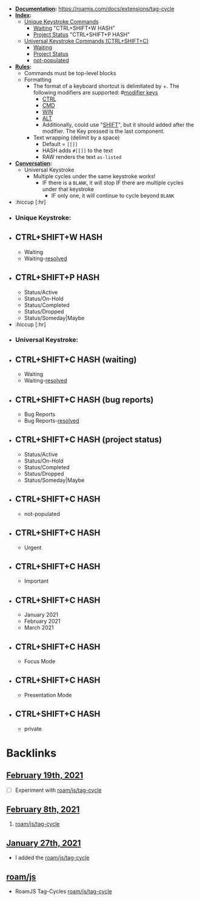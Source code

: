 - **[Documentation](<../../Documentation.md>):** https://roamjs.com/docs/extensions/tag-cycle
- **[Index](<../../Index.md>):**
    - [Unique Keystroke Commands](((BMvSFegBs)))
        - [Waiting](((DIVe2lOed))) "CTRL+SHIFT+W HASH"
        - [Project Status](((J7_2JH3xh))) "CTRL+SHIFT+P HASH"
    - [Universal Keystroke Commands (CTRL+SHIFT+C)](((TyPjQ3OI4))) 
        - [Waiting](((zOaT41yyv)))
        - [Project Status](((-huRQIm74)))
        - [not-populated ](((HvCkSL_js)))
- **[Rules](<../../Rules.md>):**
    - Commands must be top-level blocks
    - Formatting
        - The format of a keyboard shortcut is delimitated by +. The following modifiers are supported: #[modifier keys](<../../modifier keys.md>)
            - [CTRL](((MpCsdIDlX)))
            - [CMD](((QkqbCC0O3)))
            - [WIN](((jBSzsUSC2)))
            - [ALT](((C_qZYH0Kx))) 
            - Additionally, could use "[SHIFT](((bbTycOsB-)))", but it should added after the modifier. The Key pressed is the last component.
        - Text wrapping (delimit by a space)
            - Default = `[[]]`
            - HASH adds `#[[]]` to the text
            - RAW renders the text `as-listed`
- **[Conversation](<../../Conversation.md>):**
    - Universal Keystroke
        - Multiple cycles under the same keystroke works!
            - IF there is a `BLANK`, it will stop IF there are multiple cycles under that keystroke
                - IF only one, it will continue to cycle beyond `BLANK`
- :hiccup [:hr]
- ### **Unique Keystroke:**
- CTRL+SHIFT+W HASH
    - 
    - Waiting
    - Waiting-[resolved](<../../resolved.md>)
- CTRL+SHIFT+P HASH
    - 
    - Status/Active
    - Status/On-Hold
    - Status/Completed
    - Status/Dropped
    - Status/Someday|Maybe
- :hiccup [:hr]
- ### **Universal Keystroke:**
- CTRL+SHIFT+C HASH (waiting)
    - 
    - Waiting
    - Waiting-[resolved](<../../resolved.md>)
- CTRL+SHIFT+C HASH (bug reports)
    - 
    - Bug Reports
    - Bug Reports-[resolved](<../../resolved.md>)
- CTRL+SHIFT+C HASH (project status)
    - 
    - Status/Active
    - Status/On-Hold
    - Status/Completed
    - Status/Dropped
    - Status/Someday|Maybe
- CTRL+SHIFT+C HASH
    - 
    - not-populated
- CTRL+SHIFT+C HASH
    - 
    - Urgent
- CTRL+SHIFT+C HASH
    - 
    - Important
- CTRL+SHIFT+C HASH
    - 
    - January 2021
    - February 2021
    - March 2021
- CTRL+SHIFT+C HASH
    - 
    - Focus Mode
- CTRL+SHIFT+C HASH
    - 
    - Presentation Mode
- CTRL+SHIFT+C HASH
    - 
    - private

# Backlinks
## [February 19th, 2021](<February 19th, 2021.md>)
- [ ] Experiment with [roam/js/tag-cycle](<../../roam/js/tag-cycle.md>)

## [February 8th, 2021](<February 8th, 2021.md>)
1. [roam/js/tag-cycle](<../../roam/js/tag-cycle.md>)

## [January 27th, 2021](<January 27th, 2021.md>)
- I added the [roam/js/tag-cycle](<../../roam/js/tag-cycle.md>)

## [roam/js](<roam/js.md>)
- RoamJS Tag-Cycles [roam/js/tag-cycle](<../../roam/js/tag-cycle.md>)

